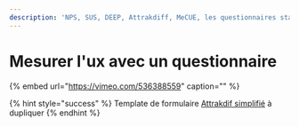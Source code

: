 ```yaml
---
description: 'NPS, SUS, DEEP, Attrakdiff, MeCUE, les questionnaires standardisés'
---
```


# Mesurer l'ux avec un questionnaire

{% embed url="https://vimeo.com/536388559" caption="" %}

{% hint style="success" %}
Template de formulaire [Attrakdif simplifié](https://docs.google.com/forms/d/1I2PGJa6WA1A8i83h1qEh47aYE71lgY5IjhsFMrKMbi4/edit?usp=sharing) à dupliquer
{% endhint %}

